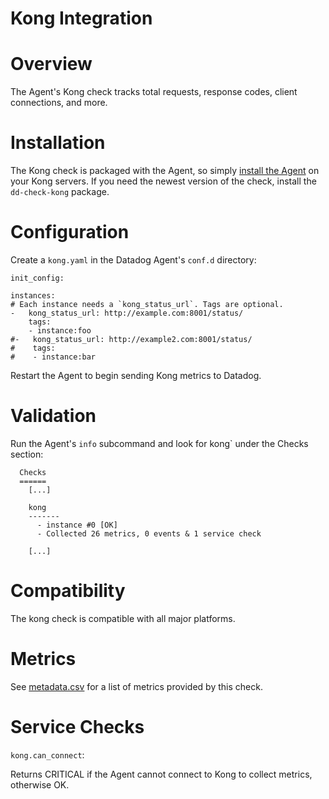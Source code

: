 # Kong Integration

# Overview

The Agent's Kong check tracks total requests, response codes, client connections, and more.

# Installation

The Kong check is packaged with the Agent, so simply [install the Agent](https://app.datadoghq.com/account/settings#agent) on your Kong servers. If you need the newest version of the check, install the `dd-check-kong` package.

# Configuration

Create a `kong.yaml` in the Datadog Agent's `conf.d` directory:

```
init_config:

instances:
# Each instance needs a `kong_status_url`. Tags are optional.
-   kong_status_url: http://example.com:8001/status/
    tags:
    - instance:foo
#-   kong_status_url: http://example2.com:8001/status/
#    tags:
#    - instance:bar
```

Restart the Agent to begin sending Kong metrics to Datadog.

# Validation

Run the Agent's `info` subcommand and look for kong` under the Checks section:

```
  Checks
  ======
    [...]

    kong
    -------
      - instance #0 [OK]
      - Collected 26 metrics, 0 events & 1 service check

    [...]
```

# Compatibility

The kong check is compatible with all major platforms.

# Metrics

See [metadata.csv](https://github.com/DataDog/integrations-core/blob/master/kong/metadata.csv) for a list of metrics provided by this check.

# Service Checks

`kong.can_connect`:

Returns CRITICAL if the Agent cannot connect to Kong to collect metrics, otherwise OK.
